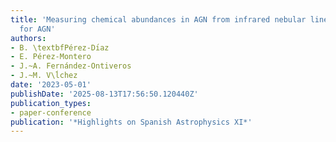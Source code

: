 ```yaml
---
title: 'Measuring chemical abundances in AGN from infrared nebular lines: HII-CHI-Mistry-IR
  for AGN'
authors:
- B. \textbfPérez-Dı́az
- E. Pérez-Montero
- J.~A. Fernández-Ontiveros
- J.~M. V\ĺchez
date: '2023-05-01'
publishDate: '2025-08-13T17:56:50.120440Z'
publication_types:
- paper-conference
publication: '*Highlights on Spanish Astrophysics XI*'
---
```

